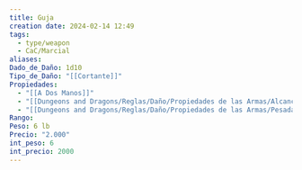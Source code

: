 ```yaml
---
title: Guja
creation date: 2024-02-14 12:49
tags:
  - type/weapon
  - CaC/Marcial
aliases: 
Dado_de_Daño: 1d10
Tipo_de_Daño: "[[Cortante]]"
Propiedades:
  - "[[A Dos Manos]]"
  - "[[Dungeons and Dragons/Reglas/Daño/Propiedades de las Armas/Alcance]]"
  - "[[Dungeons and Dragons/Reglas/Daño/Propiedades de las Armas/Pesada]]"
Rango: 
Peso: 6 lb
Precio: "2.000"
int_peso: 6
int_precio: 2000
---
```


